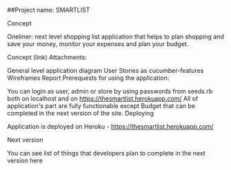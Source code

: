 
##Project name: SMARTLIST

Concept

Oneliner: next level shopping list application that helps to plan shopping and save your money, monitor your expenses and plan your budget.

Concept (link)
Attachments:

General level application diagram
User Stories as cucumber-features
Wireframes
Report
Prerequests for using the application:

You can login as user, admin or store by using passwords from seeds.rb both on localhost and on https://thesmartlist.herokuapp.com/
All of application's part are fully functionable except Budget that can be completed in the next version of the site.
Deploying

Application is deployed on Heroku - https://thesmartlist.herokuapp.com/

Next version

You can see list of things that developers plan to complete in the next version here
